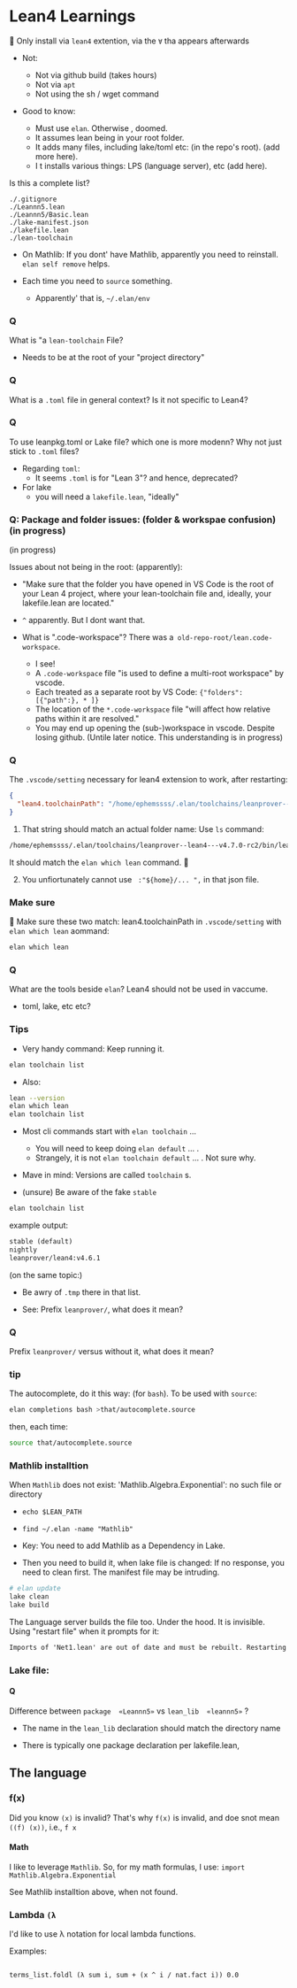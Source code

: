 # Lean4 Learnings

📓  Only install via `lean4` extention, via the `∀` tha appears afterwards
* Not:
   * Not via github build (takes hours)
   * Not via `apt`
   * Not using the sh / wget command

* Good to know:
   * Must use `elan`. Otherwise , doomed.
   * It assumes lean being in your root folder.
   * It adds many files, including lake/toml etc: (in the repo's root). (add more here).
   * I t installs various things: LPS (language server), etc (add here).

Is this a complete list?
```
./.gitignore
./Leannn5.lean
./Leannn5/Basic.lean
./lake-manifest.json
./lakefile.lean
./lean-toolchain
```

* On Mathlib:
If you dont' have Mathlib, apparently you need to reinstall. `elan self remove` helps.

* Each time you need to `source` something.
   * Apparently' that is, `~/.elan/env`

### Q
What is "a `lean-toolchain` File?
   * Needs to be at the root of your "project directory"

### Q
What is a `.toml` file in general context? Is it not specific to Lean4?

### Q
To use leanpkg.toml or Lake file? which one is more modenn? Why not just stick to `.toml` files?
   * Regarding `toml`:
      * It seems `.toml` is for "Lean 3"? and hence, deprecated?
   * For lake
      * you will need a `lakefile.lean`, "ideally"

### Q: Package and folder issues: (folder & workspae confusion) (in progress)
(in progress)

Issues about not being in the root: (apparently):
   * "Make sure that the folder you have opened in VS Code is the root of your Lean 4 project, where your lean-toolchain file and, ideally, your lakefile.lean are located."
   * `^` apparently. But I dont want that.

   * What is ".code-workspace"? There was a` old-repo-root/lean.code-workspace`.
      * I see!
      * A `.code-workspace` file "is used to define a multi-root workspace" by vscode.
      * Each treated as a separate root by VS Code: `{"folders": [{"path":}, * ]}`
      * The location of the  `*.code-workspace`  file "will affect how relative paths within it are resolved."
      * You may end up opening the (sub-)workspace in vscode. Despite losing github. (Untile later notice. This understanding is in progress)

### Q
The `.vscode/setting` necessary for lean4 extension to work, after restarting:
```json
{
  "lean4.toolchainPath": "/home/ephemssss/.elan/toolchains/leanprover--lean4---v4.7.0-rc2"
}
```
1. That string should match an actual folder name: Use `ls` command:
```txt
/home/ephemssss/.elan/toolchains/leanprover--lean4---v4.7.0-rc2/bin/lean
```
It should match the `elan which lean` command. 📓

2. You unfiortunately cannot use ` :"${home}/... ",` in that json file.


### Make sure
📓 Make sure these two match:
lean4.toolchainPath in `.vscode/setting` with `elan which lean` aommand:

```bash
elan which lean
```

### Q
What are the tools beside `elan`? Lean4 should not be used in vaccume.
* toml, lake, etc etc?

### Tips
* Very handy command: Keep running it.
```bash
elan toolchain list
```
*  Also:
```bash
lean --version
elan which lean
elan toolchain list
```


* Most cli commands start with `elan toolchain` ...

   * You will need to keep doing `elan default` ... .
   * Strangely, it is not `elan toolchain default` ... . Not sure why.

* Mave in mind: Versions are called `toolchain` s.

* (unsure) Be aware of the fake `stable`
```bash
elan toolchain list
```
example output:
```txt
stable (default)
nightly
leanprover/lean4:v4.6.1
```
(on the same topic:)

   * Be awry of `.tmp` there in that list.


  * See: Prefix `leanprover/`, what does it mean?

### Q
Prefix `leanprover/` versus without it, what does it mean?

### tip
The autocomplete, do it this way: (for `bash`). To be used with `source`:

```bash
elan completions bash >that/autocomplete.source
```
then, each time:
```bash
source that/autocomplete.source
```


### Mathlib installtion

When  `Mathlib` does not exist: 'Mathlib.Algebra.Exponential': no such file or directory
* `echo $LEAN_PATH`
* `find ~/.elan -name "Mathlib"`

* Key: You need to add Mathlib as a Dependency in Lake.
* Then you need to build it, when lake file is changed: If no response, you need to clean first. The manifest file may be intruding.
```bash
# elan update
lake clean
lake build
```

The Language server builds the file too. Under the hood. It is invisible. Using "restart file" when it prompts for it:
```txt
Imports of 'Net1.lean' are out of date and must be rebuilt. Restarting the file will rebuild them.
```

### Lake file:

#### Q
Difference between `package  «Leannn5»`  vs `lean_lib  «leannn5»` ?
*  The name in the `lean_lib` declaration should match the directory name


*  There is typically one package declaration per lakefile.lean,

## The language

### f(x)
Did you know `(x)` is invalid?
That's why `f(x)` is invalid, and doe snot mean `((f) (x))`, i.e., `f x`

#### Math
I like to leverage `Mathlib`. So, for my math formulas, I use:
`import Mathlib.Algebra.Exponential`

See Mathlib installtion above, when not found.

### Lambda `(λ`
I'd like to use λ notation for local lambda functions.

Examples:
```lean4

terms_list.foldl (λ sum i, sum + (x ^ i / nat.fact i)) 0.0

```
